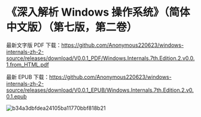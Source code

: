# 《深入解析 Windows 操作系统》（简体中文版）（第七版，第二卷） 

最新文字版 PDF 下载：https://github.com/Anonymous220623/windows-internals-zh-2-source/releases/download/V0.0.1_PDF/Windows.Internals.7th.Edition.2.v0.0.1.from_HTML.pdf

最新 EPUB 下载：https://github.com/Anonymous220623/windows-internals-zh-2-source/releases/download/V0.0.1_EPUB/Windows.Internals.7th.Edition.2.v0.0.1.epub

![b34a3dbfdea24105ba11770bbf818b21](https://github.com/user-attachments/assets/1d835a42-18b0-4547-8bd5-9b599866bc9e)
